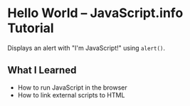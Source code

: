 # Hello World – JavaScript.info Tutorial

Displays an alert with "I'm JavaScript!" using `alert()`.

## What I Learned

- How to run JavaScript in the browser
- How to link external scripts to HTML